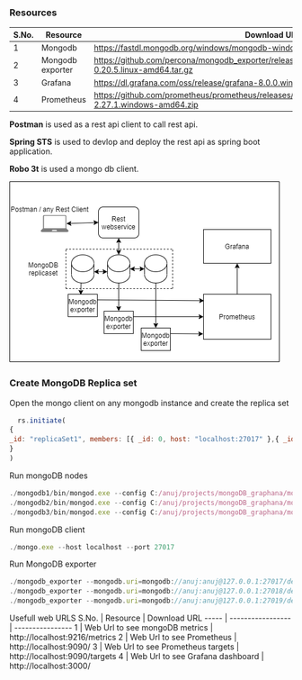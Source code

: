 ### Resources

S.No. | Resource          | Download URL
----- | ----------------- | ----------------
1     | Mongodb           | https://fastdl.mongodb.org/windows/mongodb-windows-x86_64-4.4.6.zip 
2     | Mongodb exporter  | https://github.com/percona/mongodb_exporter/releases/download/v0.20.5/mongodb_exporter-0.20.5.linux-amd64.tar.gz 
3     | Grafana           | https://dl.grafana.com/oss/release/grafana-8.0.0.windows-amd64.zip 
4     | Prometheus        | https://github.com/prometheus/prometheus/releases/download/v2.27.1/prometheus-2.27.1.windows-amd64.zip 

**Postman** is used as a rest api client to call rest api. 

**Spring STS** is used to devlop and deploy the rest api as spring boot application. 

**Robo 3t** is used a mongo db client.

![Deployment Diagram](https://github.com/onlineanuj/demotestapi/blob/master/Untitled%20Diagram.png)

### Create MongoDB Replica set
Open the mongo client on any mongodb instance and create the replica set  
```javascript
  rs.initiate(
{
_id: "replicaSet1", members: [{ _id: 0, host: "localhost:27017" },{ _id: 1, host: "localhost:27018" },{ _id: 2, host: "localhost:27019" }]
}
)
```

Run mongoDB nodes
```javascript
./mongodb1/bin/mongod.exe --config C:/anuj/projects/mongoDB_graphana/mongodb1.conf
./mongodb2/bin/mongod.exe --config C:/anuj/projects/mongoDB_graphana/mongodb2.conf
./mongodb3/bin/mongod.exe --config C:/anuj/projects/mongoDB_graphana/mongodb3.conf
```
Run mongoDB client
```javascript
./mongo.exe --host localhost --port 27017
```
Run MongoDB exporter
```javascript
./mongodb_exporter --mongodb.uri=mongodb://anuj:anuj@127.0.0.1:27017/demodb?ssl=false --web.listen-address=":9216" --compatible-mode --mongodb.collstats-colls=demodb.message
./mongodb_exporter --mongodb.uri=mongodb://anuj:anuj@127.0.0.1:27018/demodb?ssl=false --web.listen-address=":9217" --compatible-mode --mongodb.collstats-colls=demodb.message
./mongodb_exporter --mongodb.uri=mongodb://anuj:anuj@127.0.0.1:27019/demodb?ssl=false --web.listen-address=":9218" --compatible-mode --mongodb.collstats-colls=demodb.message
```
Usefull web URLS
S.No. | Resource          | Download URL
----- | ----------------- | ----------------
1     | Web Url to see mongoDB metrics | http://localhost:9216/metrics 
2     | Web Url to see Prometheus | http://localhost:9090/
3     | Web Url to see Prometheus targets | http://localhost:9090/targets 
4     | Web Url to see Grafana dashboard | http://localhost:3000/
